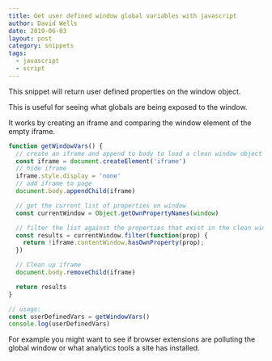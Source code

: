 ```yaml
---
title: Get user defined window global variables with javascript
author: David Wells
date: 2019-06-03
layout: post
category: snippets
tags:
  - javascript
  - script
---
```


This snippet will return user defined properties on the window object.

This is useful for seeing what globals are being exposed to the window.

It works by creating an iframe and comparing the window element of the empty iframe.

```js
function getWindowVars() {
  // create an iframe and append to body to load a clean window object
  const iframe = document.createElement('iframe')
  // hide iframe
  iframe.style.display = 'none'
  // add iframe to page
  document.body.appendChild(iframe)

  // get the current list of properties on window
  const currentWindow = Object.getOwnPropertyNames(window)

  // filter the list against the properties that exist in the clean window
  const results = currentWindow.filter(function(prop) {
    return !iframe.contentWindow.hasOwnProperty(prop);
  })

  // Clean up iframe
  document.body.removeChild(iframe)

  return results
}

// usage:
const userDefinedVars = getWindowVars()
console.log(userDefinedVars)
```

For example you might want to see if browser extensions are polluting the global window or what analytics tools a site has installed.
